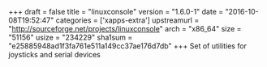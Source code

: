 +++
draft = false
title = "linuxconsole"
version = "1.6.0-1"
date = "2016-10-08T19:52:47"
categories = ['xapps-extra']
upstreamurl = "http://sourceforge.net/projects/linuxconsole"
arch = "x86_64"
size = "51156"
usize = "234229"
sha1sum = "e25885948ad1f3fa761e511a149cc37ae176d7db"
+++
Set of utilities for joysticks and serial devices